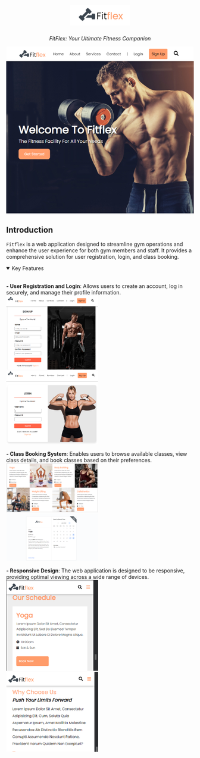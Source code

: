 <h1 align="center">
    <img src="./.github/assets/logo.PNG">
</h1>

<p align="center">
  <i align="center">FitFlex: Your Ultimate Fitness Companion</i>
</p>

<p align="center">
    <img src="https://github.com/Elhameed/fitness_site/blob/main/.github/assets/portfolio4.PNG" alt="dashboard"/>
</p>

## Introduction

`Fitflex` is a web application designed to streamline gym operations and enhance the user experience for both gym members and staff. It provides a comprehensive solution for user registration, login, and class booking. 

<details open>
<summary>
 Key Features
</summary> <br />

<p>
    <b>- User Registration and Login</b>: Allows users to create an account, log in securely, and manage their profile information.
    <img width="49%" src="https://github.com/Elhameed/fitness_site/blob/main/.github/assets/signup.PNG" alt="signup"/>
&nbsp;
    <img width="49%" src="https://github.com/Elhameed/fitness_site/blob/main/.github/assets/login.PNG" alt="login"/>
</p>

<p>
    <b>- Class Booking System</b>: Enables users to browse available classes, view class details, and book classes based on their preferences.
    <img width="49%" src="https://github.com/Elhameed/fitness_site/blob/main/.github/assets/classes.PNG" alt="classes"/>
&nbsp;
    <img width="49%" src="https://github.com/Elhameed/fitness_site/blob/main/.github/assets/booking.PNG" alt="booking"/>
</p> 
    
<p>
    <b>- Responsive Design</b>: The web application is designed to be responsive, providing optimal viewing across a wide range of devices.
    <img width="49%" src="https://github.com/Elhameed/fitness_site/blob/main/.github/assets/resp3.PNG" alt="own-your-code"/>
&nbsp;
    <img width="49%" src="https://github.com/Elhameed/fitness_site/blob/main/.github/assets/resp.PNG" alt="customize-code"/>
</p>
    
</details>

